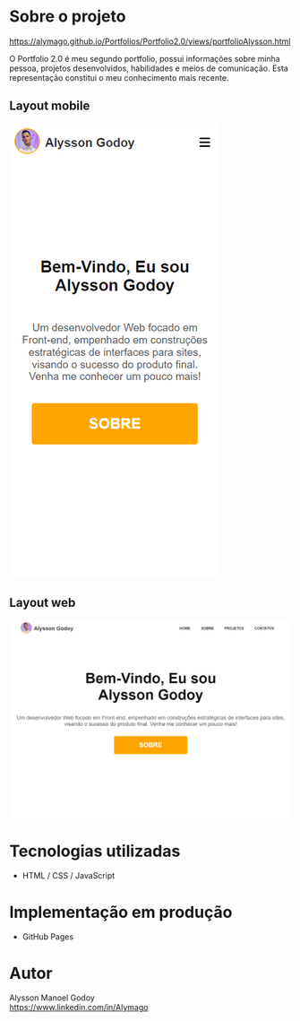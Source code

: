 # Sobre o projeto

https://alymago.github.io/Portfolios/Portfolio2.0/views/portfolioAlysson.html

O Portfolio 2.0 é meu segundo portfolio, possui informações sobre minha pessoa, projetos desenvolvidos, habilidades e meios de comunicação. Esta representação constitui o meu conhecimento mais recente.

## Layout mobile
![Mobile 1](https://github.com/Alymago/Portfolios/blob/main/Portfolio2.0/img/mobile.png) <br>

## Layout web
![Web 1](https://github.com/Alymago/Portfolios/blob/main/Portfolio2.0/img/desktop.png)

# Tecnologias utilizadas 
- HTML / CSS / JavaScript

# Implementação em produção
- GitHub Pages

# Autor

Alysson Manoel Godoy <br>
https://www.linkedin.com/in/Alymago
